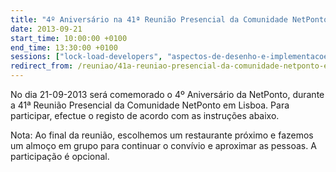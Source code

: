 ```yaml
---
title: "4º Aniversário na 41ª Reunião Presencial da Comunidade NetPonto em Lisboa"
date: 2013-09-21
start_time: 10:00:00 +0100
end_time: 13:30:00 +0100
sessions: ["lock-load-developers", "aspectos-de-desenho-e-implementacoes-de-web-apis"]
redirect_from: /reuniao/41a-reuniao-presencial-da-comunidade-netponto-em-lisboa/
---
```

No dia 21-09-2013 será comemorado o 4º Aniversário da NetPonto, durante a 41ª Reunião Presencial da Comunidade NetPonto em Lisboa. Para participar, efectue o registo de acordo com as instruções abaixo.

Nota: Ao final da reunião, escolhemos um restaurante próximo e fazemos um almoço em grupo para continuar o convívio e aproximar as pessoas. A participação é opcional.

